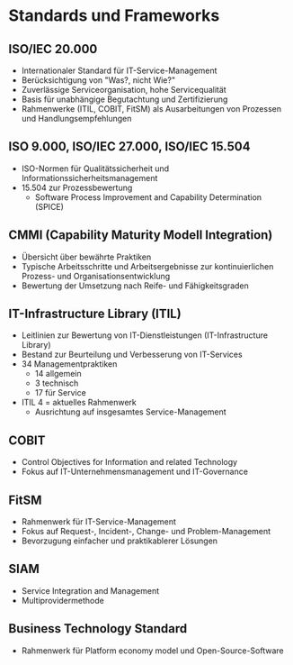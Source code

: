 # Standards und Frameworks

## ISO/IEC 20.000
- Internationaler Standard für IT-Service-Management
- Berücksichtigung von "Was?, nicht Wie?"
- Zuverlässige Serviceorganisation, hohe Servicequalität
- Basis für unabhängige Begutachtung und Zertifizierung
- Rahmenwerke (ITIL, COBIT, FitSM) als Ausarbeitungen von Prozessen und Handlungsempfehlungen

## ISO 9.000, ISO/IEC 27.000, ISO/IEC 15.504
- ISO-Normen für Qualitätssicherheit und Informationssicherheitsmanagement
- 15.504 zur Prozessbewertung
  - Software Process Improvement and Capability Determination (SPICE)
 
## CMMI (Capability Maturity Modell Integration)
- Übersicht über bewährte Praktiken
- Typische Arbeitsschritte und Arbeitsergebnisse zur kontinuierlichen Prozess- und Organisationsentwicklung
- Bewertung der Umsetzung nach Reife- und Fähigkeitsgraden

## IT-Infrastructure Library (ITIL)
- Leitlinien zur Bewertung von IT-Dienstleistungen (IT-Infrastructure Library)
- Bestand zur Beurteilung und Verbesserung von IT-Services
- 34 Managementpraktiken
  - 14 allgemein
  - 3 technisch
  - 17 für Service
- ITIL 4 = aktuelles Rahmenwerk
  - Ausrichtung auf insgesamtes Service-Management
 
## COBIT
- Control Objectives for Information and related Technology
- Fokus auf IT-Unternehmensmanagement und IT-Governance

## FitSM
- Rahmenwerk für IT-Service-Management
- Fokus auf Request-, Incident-, Change- und Problem-Management
- Bevorzugung einfacher und praktikablerer Lösungen

## SIAM
- Service Integration and Management
- Multiprovidermethode

## Business Technology Standard
- Rahmenwerk für Platform economy model und Open-Source-Software


